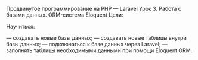 Продвинутое программирование на PHP — Laravel
Урок 3. Работа с базами данных. ORM-система Eloquent
Цели:

Научиться:

— создавать новые базы данных;
— создавать новые таблицы внутри базы данных;
— подключаться к базе данных через Laravel;
— заполнять таблицы необходимыми данными при помощи Eloquent ORM.
